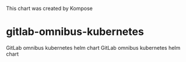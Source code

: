 This chart was created by Kompose
# gitlab-omnibus-kubernetes
GitLab omnibus kubernetes helm chart
GitLab omnibus kubernetes helm chart
